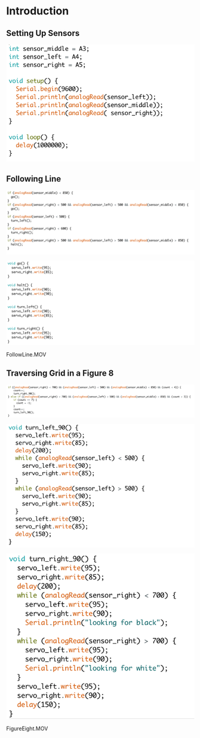 # Introduction

## Setting Up Sensors

![SensorCalibrationCode](SensorCalibrationCode.PNG)

## Following Line

![FollowLineCode](FollowLineCode.PNG)

![MoveCommandCode](MoveCommandCode.PNG)

FollowLine.MOV

## Traversing Grid in a Figure 8

![FigureEightCode](FigureEightCode.PNG)

![TurnLeftCode](TurnLeftCode.PNG)

![TurnRightCode](TurnRightCode.PNG)

FigureEight.MOV
